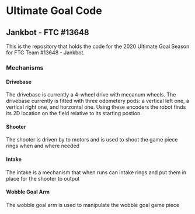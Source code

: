 # Ultimate Goal Code
## Jankbot - FTC #13648

This is the repository that holds the code for the 2020 Ultimate Goal Season for FTC Team #13648 - Jankbot.

### Mechanisms
#### Drivebase 
The drivebase is currently a 4-wheel drive with mecanum wheels. The drivebase currently is fitted with three odometery pods: a vertical left one, a vertical right one, and horzontal one. Using these encoders the robot finds its 2D location on the field relative to its starting postion. 

#### Shooter 
The shooter is driven by to motors and is used to shoot the game piece rings when and where needed

#### Intake
The intake is a mechanism that when runs can intake rings and put them in place for the shooter to output

#### Wobble Goal Arm
The wobble goal arm is used to manipulate the wobble goal game piece
